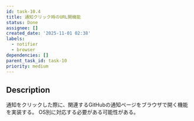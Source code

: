 ```yaml
---
id: task-10.4
title: 通知クリック時のURL開機能
status: Done
assignee: []
created_date: '2025-11-01 02:38'
labels:
  - notifier
  - browser
dependencies: []
parent_task_id: task-10
priority: medium
---
```


## Description

<!-- SECTION:DESCRIPTION:BEGIN -->
通知をクリックした際に、関連するGitHubの通知ページをブラウザで開く機能を実装する。
OS別に対応する必要がある可能性がある。
<!-- SECTION:DESCRIPTION:END -->

